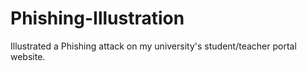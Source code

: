 # Phishing-Illustration
Illustrated a Phishing attack on my university's student/teacher portal website.
